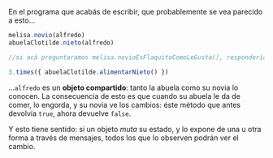 En el programa que acabás de escribir, que probablemente se vea parecido a esto...

```javascript
melisa.novio(alfredo)
abuelaClotilde.nieto(alfredo)

//si acá preguntaramos melisa.novioEsFlaquitoComoLeGusta(), respondería true

3.times({ abuelaClotilde.alimentarNieto() })
```

...`alfredo` es un **objeto compartido**: tanto la abuela como su novia lo conocen. La consecuencia de esto es que cuando su abuela le da de comer, lo engorda, y su novia ve los cambios: éste método que antes devolvía `true`, ahora devuelve `false`. 

Y esto tiene sentido: si un objeto _muta_ su estado, y lo expone de una u otra forma a través de mensajes, todos los que lo observen podrán ver el cambio. 

